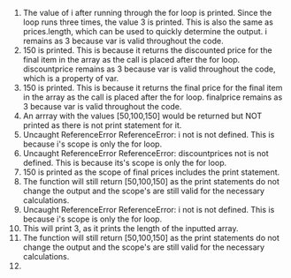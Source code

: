 1. The value of i after running through the for loop is printed. Since the loop runs three times, the value 3 is printed. This is also the same as prices.length, which can be used to quickly determine the output. i remains as 3 because var is valid throughout the code.
2. 150 is printed. This is because it returns the discounted price for the final item in the array as the call is placed after the for loop. discountprice remains as 3 because var is valid throughout the code, which is a property of var.
3. 150 is printed. This is because it returns the final price for the final item in the array as the call is placed after the for loop. finalprice remains as 3 because var is valid throughout the code.
4. An arrray with the values [50,100,150] would be returned but NOT printed as there is not print statement for it.
5. Uncaught ReferenceError ReferenceError: i not is not defined. This is because i's scope is only the for loop.
6. Uncaught ReferenceError ReferenceError: discountprices not is not defined. This is because its's scope is only the for loop.
7. 150 is printed as the scope of final prices includes the print statement.
8. The function will still return [50,100,150] as the print statements do not change the output and the scope's are still valid for the necessary calculations.
9. Uncaught ReferenceError ReferenceError: i not is not defined. This is because i's scope is only the for loop.
10. This will print 3, as it prints the length of the inputted array.
11. The function will still return [50,100,150] as the print statements do not change the output and the scope's are still valid for the necessary calculations.
12. 


